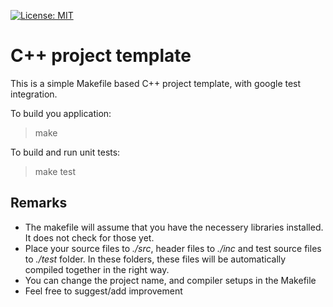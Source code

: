 [![License: MIT](https://img.shields.io/badge/License-MIT-yellow.svg)](https://opensource.org/licenses/MIT)


C++ project template 
=====================

This is a simple Makefile based C++ project template, with google test integration.

To build you application:
> make

To build and run unit tests:
> make test

Remarks
-------

+ The makefile will assume that you have the necessery libraries installed. It does not check for those yet. 
+ Place your source files to _./src_, header files to _./inc_ and test source files to _./test_ folder. In these folders, these files will be automatically compiled together in the right way.
+ You can change the project name, and compiler setups in the Makefile
+ Feel free to suggest/add improvement

